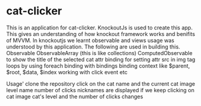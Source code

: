 cat-clicker
============================

This is an application for cat-clicker. KnockoutJs is used to create this app. This gives an understanding of how knockout framework works and benifits of MVVM. In knockoutjs we learnt observable and views  usage was understood by this application.
The following are used in building this.
Observable
ObservableArray (this is like collections)
ComputedObservable to show the title of the selected cat
attr binding for setting attr src in img tag
loops by using foreach binding
with bindings
binding context like $parent, $root, $data, $index
working with click event etc

Usage'
clone the repository
click on the cat name and the current cat image level name number of clicks nicknames are displayed
if we keep clicking on cat image cat's level and the number of clicks changes


